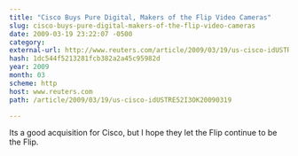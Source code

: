 ```yaml
---
title: "Cisco Buys Pure Digital, Makers of the Flip Video Cameras"
slug: cisco-buys-pure-digital-makers-of-the-flip-video-cameras
date: 2009-03-19 23:22:07 -0500
category: 
external-url: http://www.reuters.com/article/2009/03/19/us-cisco-idUSTRE52I3OK20090319
hash: 1dc544f5213281fcb382a2a45c95982d
year: 2009
month: 03
scheme: http
host: www.reuters.com
path: /article/2009/03/19/us-cisco-idUSTRE52I3OK20090319

---
```


Its a good acquisition for Cisco, but I hope they let the Flip continue to be the Flip.

